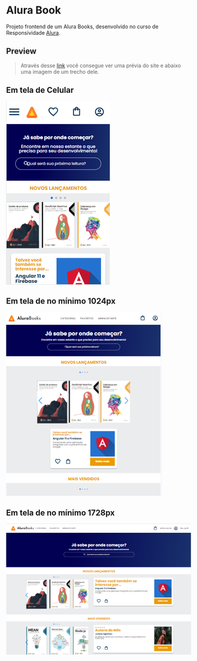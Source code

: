 # Alura Book

Projeto frontend de um Alura Books, desenvolvido no curso de Responsividade [Alura](https://www.alura.com.br).


## Preview
> Através desse [link]() você consegue ver uma prévia do site e abaixo uma imagem de um trecho dele.

## Em tela de Celular
![Imagem da Página](./img/tela-celular.png)

## Em tela de no mínimo 1024px
![Imagem da Página](./img/tela-1024px.png)

## Em tela de no mínimo 1728px
![Imagem da Página](./img/tela-1728px.png)
